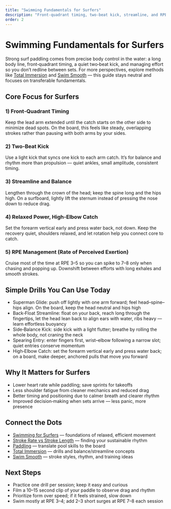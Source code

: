 ```yaml
---
title: "Swimming Fundamentals for Surfers"
description: "Front‑quadrant timing, two‑beat kick, streamline, and RPE management to paddle farther with less fatigue."
order: 2
---
```


# Swimming Fundamentals for Surfers

Strong surf paddling comes from precise body control in the water: a long body line, front‑quadrant timing, a quiet two‑beat kick, and managing effort so you don’t redline between sets. For more perspectives, explore methods like [Total Immersion](https://www.totalimmersion.net) and [Swim Smooth](https://www.swimsmooth.com) — this guide stays neutral and focuses on transferable fundamentals.



## Core Focus for Surfers
### 1) Front‑Quadrant Timing
Keep the lead arm extended until the catch starts on the other side to minimize dead spots. On the board, this feels like steady, overlapping strokes rather than pausing with both arms by your sides.

### 2) Two‑Beat Kick
Use a light kick that syncs one kick to each arm catch. It’s for balance and rhythm more than propulsion — quiet ankles, small amplitude, consistent timing.

### 3) Streamline and Balance
Lengthen through the crown of the head; keep the spine long and the hips high. On a surfboard, lightly lift the sternum instead of pressing the nose down to reduce drag.

### 4) Relaxed Power, High‑Elbow Catch
Set the forearm vertical early and press water back, not down. Keep the recovery quiet, shoulders relaxed, and let rotation help you connect core to catch.

### 5) RPE Management (Rate of Perceived Exertion)
Cruise most of the time at RPE 3–5 so you can spike to 7–8 only when chasing and popping up. Downshift between efforts with long exhales and smooth strokes.

## Simple Drills You Can Use Today
- Superman Glide: push off lightly with one arm forward; feel head–spine–hips align. On the board, keep the head neutral and hips high
- Back‑Float Streamline: float on your back, reach long through the fingertips, let the head lean back to align ears with water, ribs heavy — learn effortless buoyancy
- Side‑Balance Kick: side kick with a light flutter; breathe by rolling the whole body, not craning the neck
- Spearing Entry: enter fingers first, wrist–elbow following a narrow slot; quiet entries conserve momentum
- High‑Elbow Catch: set the forearm vertical early and press water back; on a board, make deeper, anchored pulls that move you forward

## Why It Matters for Surfers
- Lower heart rate while paddling; save sprints for takeoffs
- Less shoulder fatigue from cleaner mechanics and reduced drag
- Better timing and positioning due to calmer breath and clearer rhythm
- Improved decision‑making when sets arrive — less panic, more presence

## Connect the Dots
- [Swimming for Surfers](/guides/swimming-for-surfers) — foundations of relaxed, efficient movement
- [Stroke Rate vs Stroke Length](/guides/stroke-rate-vs-stroke-length) — finding your sustainable rhythm
- [Paddling](/guides/paddling) — translate pool skills to the board
- [Total Immersion](https://www.totalimmersion.net) — drills and balance/streamline concepts
- [Swim Smooth](https://www.swimsmooth.com) — stroke styles, rhythm, and training ideas


## Next Steps
- Practice one drill per session; keep it easy and curious
- Film a 10–15 second clip of your paddle to observe drag and rhythm
- Prioritize form over speed; if it feels strained, slow down
- Swim mostly at RPE 3–4; add 2–3 short surges at RPE 7–8 each session


